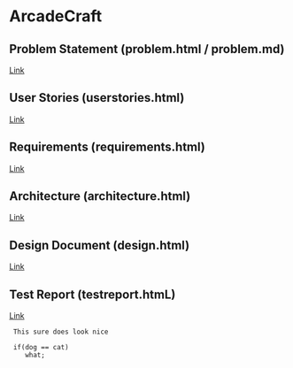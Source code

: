 # ArcadeCraft

## Problem Statement (problem.html / problem.md)
[Link](https://github.com/dterra79/IncomeGenerators/blob/gh-pages/Problem%20Statement.docx) 
    
    
## User Stories (userstories.html)
[Link](https://github.com/dterra79/IncomeGenerators.git) 

## Requirements (requirements.html)
[Link](https://github.com/dterra79/IncomeGenerators.git) 

## Architecture (architecture.html)
[Link](https://github.com/dterra79/IncomeGenerators.git) 

## Design Document (design.html)
[Link](https://github.com/dterra79/IncomeGenerators.git) 

## Test Report (testreport.htmL)
[Link](https://github.com/dterra79/IncomeGenerators.git) 
```
 This sure does look nice
 
 if(dog == cat)
    what;
```
 
